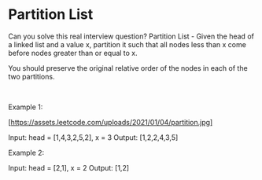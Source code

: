 # Partition List

Can you solve this real interview question? Partition List - Given the head of a linked list and a value x, partition it such that all nodes less than x come before nodes greater than or equal to x.

You should preserve the original relative order of the nodes in each of the two partitions.

 

Example 1:

[https://assets.leetcode.com/uploads/2021/01/04/partition.jpg]


Input: head = [1,4,3,2,5,2], x = 3
Output: [1,2,2,4,3,5]


Example 2:


Input: head = [2,1], x = 2
Output: [1,2]